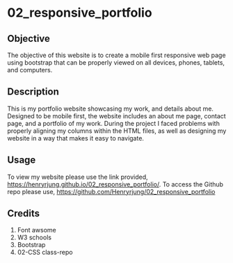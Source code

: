# 02_responsive_portfolio

## Objective
The objective of this website is to create a mobile first responsive web page using bootstrap that can be properly viewed on all devices, phones, tablets, and computers. 

## Description
This is my portfolio website showcasing my work, and details about me. Designed to be mobile first, the website includes an about me page, contact page, and a portfolio of my work. During the project I faced problems with properly aligning my columns within the HTML files, as well as designing my website in a way that makes it easy to navigate.

## Usage
To view my website please use the link provided, https://henryrjung.github.io/02_responsive_portfolio/. To access the Github repo please  use, https://github.com/Henryrjung/02_responsive_portfolio 
 
## Credits 
1. Font awsome 
1. W3 schools
1. Bootstrap 
1. 02-CSS class-repo 